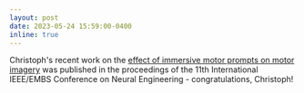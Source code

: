 ```yaml
---
layout: post
date: 2023-05-24 15:59:00-0400
inline: true
---
```


Christoph's recent work on the <a href="https://ieeexplore.ieee.org/document/10123823">effect of immersive motor prompts
on motor imagery</a> was published in the proceedings of the 11th International IEEE/EMBS Conference on Neural
Engineering - congratulations, Christoph!

